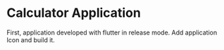 # Calculator Application

First, application developed with flutter in release mode. Add application Icon and build it.

